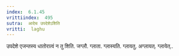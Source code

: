 ```yaml
---
index:  6.1.45
vrittiindex:  495
sutra:  आदेच उपदेशेऽशिति
vritti:  laghu 
---
```


उपदेशे एजन्तस्य धातोरात्वं न तु शिति. जग्लौ. ग्लाता. ग्लास्यति. ग्लायतु. अग्लायत्. ग्लायेत्..

